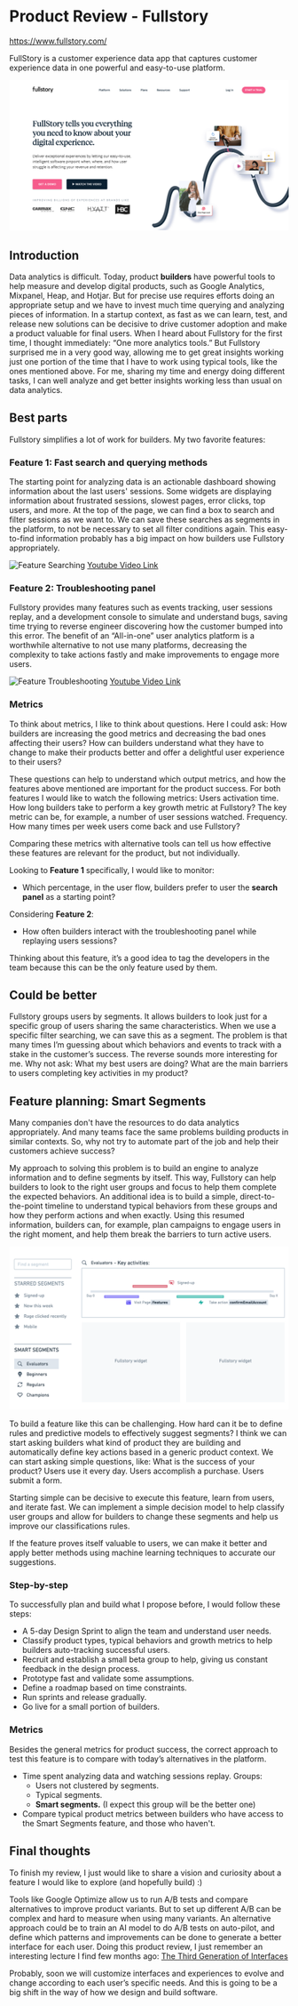 # Product Review - Fullstory
https://www.fullstory.com/

FullStory is a customer experience data app that captures customer experience data in one powerful and easy-to-use platform.

![Fullstory Hero](./fullstory-hero.png)

## Introduction

Data analytics is difficult. Today, product __builders__ have powerful tools to help measure and develop digital products, such as Google Analytics, Mixpanel, Heap, and Hotjar. But for precise use requires efforts doing an appropriate setup and we have to invest much time querying and analyzing pieces of information. In a startup context, as fast as we can learn, test, and release new solutions can be decisive to drive customer adoption and make a product valuable for final users. 
When I heard about Fullstory for the first time, I thought immediately: “One more analytics tools.” But Fullstory surprised me in a very good way, allowing me to get great insights working just one portion of the time that I have to work using typical tools, like the ones mentioned above. For me, sharing my time and energy doing different tasks, I can well analyze and get better insights working less than usual on data analytics. 

## Best parts

Fullstory simplifies a lot of work for builders. My two favorite features:
 
### Feature 1: Fast search and querying methods

The starting point for analyzing data is an actionable dashboard showing information about the last users' sessions. Some widgets are displaying information about frustrated sessions, slowest pages, error clicks, top users, and more. At the top of the page, we can find a box to search and filter sessions as we want to. We can save these searches as segments in the platform, to not be necessary to set all filter conditions again.
This easy-to-find information probably has a big impact on how builders use Fullstory appropriately.

![Feature Searching](./feature-1-searching.gif)
[Youtube Video Link](https://www.youtube.com/watch?v=ZPy9EvrRt2c)

### Feature 2: Troubleshooting panel 

Fullstory provides many features such as events tracking, user sessions replay, and a development console to simulate and understand bugs, saving time trying to reverse engineer discovering how the customer bumped into this error. The benefit of an “All-in-one” user analytics platform is a worthwhile alternative to not use many platforms, decreasing the complexity to take actions fastly and make improvements to engage more users.

![Feature Troubleshooting](./feature-2-troubleshooting.gif)
[Youtube Video Link](https://www.youtube.com/watch?v=HpM4qua9tK0)

### Metrics

To think about metrics, I like to think about questions. Here I could ask: 
How builders are increasing the good metrics and decreasing the bad ones affecting their users?
How can builders understand what they have to change to make their products better and offer a delightful user experience to their users?

These questions can help to understand which output metrics, and how the features above mentioned are important for the product success. For both features I would like to watch the following metrics: 
Users activation time. How long builders take to perform a key growth metric at Fullstory? The key metric can be, for example, a number of user sessions watched. 
Frequency. How many times per week users come back and use Fullstory?

Comparing these metrics with alternative tools can tell us how effective these features are relevant for the product, but not individually. 

Looking to __Feature 1__ specifically, I would like to monitor:
- Which percentage, in the user flow, builders prefer to user the __search panel__ as a starting point?

Considering __Feature 2__: 
- How often builders interact with the troubleshooting panel while replaying users sessions?

Thinking about this feature, it’s a good idea to tag the developers in the team because this can be the only feature used by them. 

## Could be better

Fullstory groups users by segments. It allows builders to look just for a specific group of users sharing the same characteristics. When we use a specific filter searching, we can save this as a segment. The problem is that many times I’m guessing about which behaviors and events to track with a stake in the customer’s success. The reverse sounds more interesting for me.  Why not ask:
What my best users are doing?
What are the main barriers to users completing key activities in my product?

## Feature planning: Smart Segments

Many companies don't have the resources to do data analytics appropriately. And many teams face the same problems building products in similar contexts. So, why not try to automate part of the job and help their customers achieve success?

My approach to solving this problem is to build an engine to analyze information and to define segments by itself. This way, Fullstory can help builders to look to the right user groups and focus to help them complete the expected behaviors. 
An additional idea is to build a simple, direct-to-the-point timeline to understand typical behaviors from these groups and how they perform actions and when exactly. Using this resumed information, builders can, for example, plan campaigns to engage users in the right moment, and help them break the barriers to turn active users. 

![feature Proposal Smart Segments](./feature-proposal-smart-segments.png)

To build a feature like this can be challenging. How hard can it be to define rules and predictive models to effectively suggest segments? I think we can start asking builders what kind of product they are building and automatically define key actions based in a generic product context. We can start asking simple questions, like:
What is the success of your product?
Users use it every day.
Users accomplish a purchase.
Users submit a form.

Starting simple can be decisive to execute this feature, learn from users, and iterate fast. We can implement a simple decision model to help classify user groups and allow for builders to change these segments and help us improve our classifications rules.

If the feature proves itself valuable to users, we can make it better and apply better methods using machine learning techniques to accurate our suggestions. 

### Step-by-step

To successfully plan and build what I propose before, I would follow these steps:
- A 5-day Design Sprint to align the team and understand user needs.
- Classify product types, typical behaviors and growth metrics to help builders auto-tracking successful users.
- Recruit and establish a small beta group to help, giving us constant feedback in the design process. 
- Prototype fast and validate some assumptions.
- Define a roadmap based on time constraints.
- Run sprints and release gradually.
- Go live for a small portion of builders. 

### Metrics

Besides the general metrics for product success, the correct approach to test this feature is to compare with today’s alternatives in the platform.
- Time spent analyzing data and watching sessions replay. Groups:
    - Users not clustered by segments.
    - Typical segments.
    - __Smart segments.__ (I expect this group will be the better one)
- Compare typical product metrics between builders who have access to the Smart Segments feature, and those who haven't.

## Final thoughts 

To finish my review, I just would like to share a vision and curiosity about a feature I would like to explore (and hopefully build) :)

Tools like Google Optimize allow us to run A/B tests and compare alternatives to improve product variants. But to set up different A/B can be complex and hard to measure when using many variants. An alternative approach could be to train an AI model to do A/B tests on auto-pilot, and define which patterns and improvements can be done to generate a better interface for each user. Doing this product review, I just remember an interesting lecture I find few months ago: [The Third Generation of Interfaces](https://www.interfaces3.com/)

Probably, soon we will customize interfaces and experiences to evolve and change according to each user’s specific needs. And this is going to be a big shift in the way of how we design and build software.

